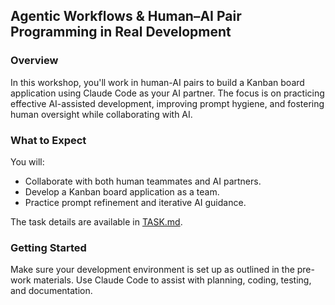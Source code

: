 ## Agentic Workflows & Human–AI Pair Programming in Real Development

### Overview

In this workshop, you'll work in human-AI pairs to build a Kanban board application using Claude Code as your AI partner. The focus is on practicing effective AI-assisted development, improving prompt hygiene, and fostering human oversight while collaborating with AI.

### What to Expect

You will:

* Collaborate with both human teammates and AI partners.
* Develop a Kanban board application as a team.
* Practice prompt refinement and iterative AI guidance.

The task details are available in [TASK.md](TASK.md).

### Getting Started

Make sure your development environment is set up as outlined in the pre-work materials. Use Claude Code to assist with planning, coding, testing, and documentation.
